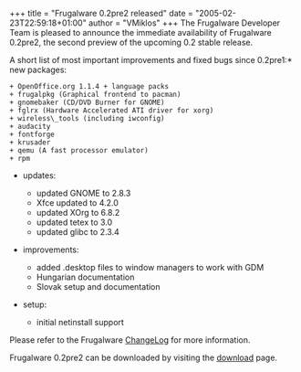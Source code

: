 +++
title = "Frugalware 0.2pre2 released"
date = "2005-02-23T22:59:18+01:00"
author = "VMiklos"
+++
The Frugalware Developer Team is pleased to announce the immediate availability of Frugalware 0.2pre2, the second preview of the upcoming 0.2 stable release.  

 A short list of most important improvements and fixed bugs since 0.2pre1:* new packages:  

	+ OpenOffice.org 1.1.4 + language packs
	+ frugalpkg (Graphical frontend to pacman)
	+ gnomebaker (CD/DVD Burner for GNOME)
	+ fglrx (Hardware Accelerated ATI driver for xorg)
	+ wireless\_tools (including iwconfig)
	+ audacity
	+ fontforge
	+ krusader
	+ qemu (A fast processor emulator)
	+ rpm
* updates:  

	+ updated GNOME to 2.8.3
	+ Xfce updated to 4.2.0
	+ updated XOrg to 6.8.2
	+ updated tetex to 3.0
	+ updated glibc to 2.3.4
* improvements:  

	+ added .desktop files to window managers to work with GDM
	+ Hungarian documentation
	+ Slovak setup and documentation
* setup:  

	+ initial netinstall support

  

 Please refer to the Frugalware [ChangeLog](changelog.php) for more information.  

 Frugalware 0.2pre2 can be downloaded by visiting the [download](download.php) page.  

